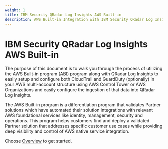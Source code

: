 ```yaml
---
weight: 1
title: IBM Security QRadar Log Insights AWS Built-in
description: AWS Built-in Integration with IBM Security QRadar Log Insights
---
```


# IBM Security QRadar Log Insights AWS Built-in

The purpose of this document is to walk you through the process of utilizing the AWS Built-in program (ABI) program along with QRadar Log Insights to easily setup and configure both CloudTrail and GuardDuty (optionally) in your AWS multi-account structure using AWS Control Tower or AWS Organizations and easily configure the ingestion of that data into QRadar Log Insights.

The AWS Built-in program is a differentiation program that validates Partner solutions which have automated their solution integrations with relevant AWS foundational services like identity, management, security and operations.  This program helps customers find and deploy a validated Partner solution that addresses specific customer use cases while providing deep visibility and control of AWS native service integration.

Choose [Overview](/overview/index.html) to get started.
